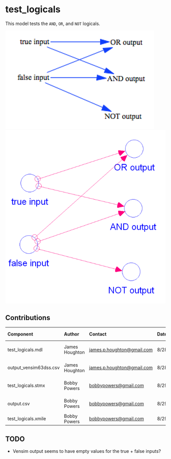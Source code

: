 test_logicals
=============

This model tests the `AND`, `OR`, and `NOT` logicals. 

![test_logicals Vensim screenshot](vensim_screenshot.png)
![test_logicals Stella screenshot](stella_screenshot.png)



Contributions
-------------

| Component                      | Author          | Contact                    | Date    | Software Version        |
|:------------------------------ |:--------------- |:-------------------------- |:------- |:----------------------- |
| test_logicals.mdl              | James Houghton  | james.p.houghton@gmail.com | 8/28/15 | Vensim DSS 6.3 for Mac  |
| output_vensim63dss.csv         | James Houghton  | james.p.houghton@gmail.com | 8/28/15 | Vensim DSS 6.3 for Mac  |
| test_logicals.stmx             | Bobby Powers    | bobbypowers@gmail.com      | 8/29/15 | Stella 10.0.6 for Win   |
| output.csv                     | Bobby Powers    | bobbypowers@gmail.com      | 8/29/15 | Stella 10.0.6 for Win   |
| test_logicals.xmile            | Bobby Powers    | bobbypowers@gmail.com      | 8/29/15 | xmileconv v0.1.0        |

TODO
----
- Vensim output seems to have empty values for the true + false inputs?